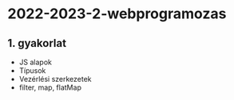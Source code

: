 # 2022-2023-2-webprogramozas

## 1. gyakorlat

- JS alapok
- Típusok
- Vezérlési szerkezetek
- filter, map, flatMap

